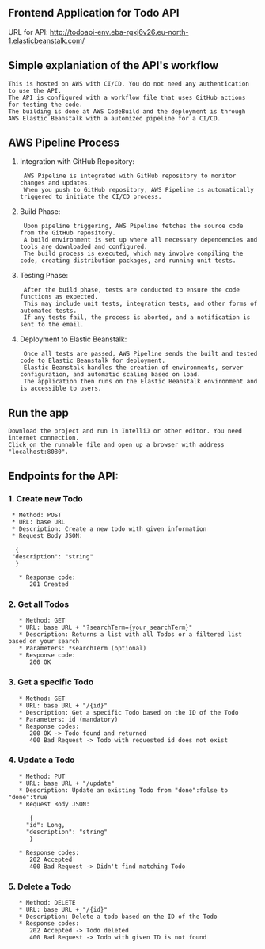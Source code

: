 ## Frontend Application for Todo API 
URL for API: http://todoapi-env.eba-rgxj6v26.eu-north-1.elasticbeanstalk.com/

## Simple explaniation of the API's workflow
    This is hosted on AWS with CI/CD. You do not need any authentication to use the API.
    The API is configured with a workflow file that uses GitHub actions for testing the code.
    The building is done at AWS CodeBuild and the deployment is through AWS Elastic Beanstalk with a automized pipeline for a CI/CD.

## AWS Pipeline Process

1. Integration with GitHub Repository:

        AWS Pipeline is integrated with GitHub repository to monitor changes and updates.
        When you push to GitHub repository, AWS Pipeline is automatically triggered to initiate the CI/CD process.
   
2. Build Phase:

        Upon pipeline triggering, AWS Pipeline fetches the source code from the GitHub repository.
        A build environment is set up where all necessary dependencies and tools are downloaded and configured.
        The build process is executed, which may involve compiling the code, creating distribution packages, and running unit tests.
   
3. Testing Phase:

        After the build phase, tests are conducted to ensure the code functions as expected.
        This may include unit tests, integration tests, and other forms of automated tests.
        If any tests fail, the process is aborted, and a notification is sent to the email.

4. Deployment to Elastic Beanstalk:

        Once all tests are passed, AWS Pipeline sends the built and tested code to Elastic Beanstalk for deployment.
        Elastic Beanstalk handles the creation of environments, server configuration, and automatic scaling based on load.
        The application then runs on the Elastic Beanstalk environment and is accessible to users.
   

    
 
    
    

## Run the app
    Download the project and run in IntelliJ or other editor. You need internet connection.
    Click on the runnable file and open up a browser with address "localhost:8080".


## Endpoints for the API:

### 1. Create new Todo
     * Method: POST
     * URL: base URL
     * Description: Create a new todo with given information
     * Request Body JSON:

      {
     "description": "string"
      }
   
       * Response code:
          201 Created

### 2. Get all Todos
       * Method: GET
       * URL: base URL + "?searchTerm={your_searchTerm}"
       * Description: Returns a list with all Todos or a filtered list based on your search
       * Parameters: *searchTerm (optional)
       * Response code:
          200 OK

### 3. Get a specific Todo
       * Method: GET
       * URL: base URL + "/{id}"
       * Description: Get a specific Todo based on the ID of the Todo
       * Parameters: id (mandatory)
       * Response codes:
          200 OK -> Todo found and returned
          400 Bad Request -> Todo with requested id does not exist

### 4. Update a Todo
       * Method: PUT
       * URL: base URL + "/update"
       * Description: Update an existing Todo from "done":false to "done":true
       * Request Body JSON:
       
          {
         "id": Long,
         "description": "string"
          }
       
       * Response codes:
          202 Accepted 
          400 Bad Request -> Didn't find matching Todo

### 5. Delete a Todo
       * Method: DELETE
       * URL: base URL + "/{id}"
       * Description: Delete a todo based on the ID of the Todo
       * Response codes:
          202 Accepted -> Todo deleted
          400 Bad Request -> Todo with given ID is not found
    


